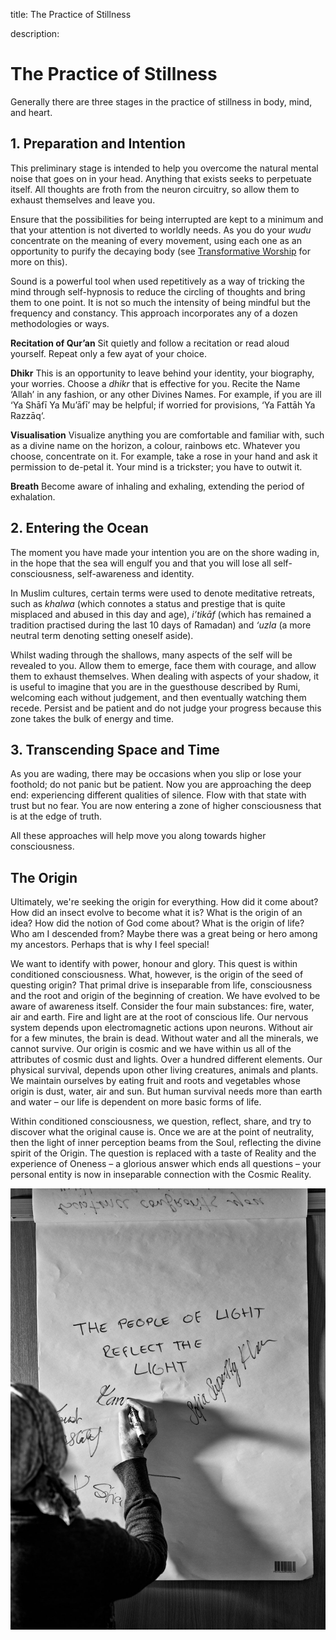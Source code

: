 title: The Practice of Stillness

description:

# The Practice of Stillness

Generally there are three stages in the practice of stillness in body, mind, and heart.

## 1. Preparation and Intention

This preliminary stage is intended to help you overcome the natural mental noise that goes on in your head. Anything that exists seeks to perpetuate itself. All thoughts are froth from the neuron circuitry, so allow them to exhaust themselves and leave you.

Ensure that the possibilities for being interrupted are kept to a minimum and that your attention is not diverted to worldly needs. As you do your _wudu_ concentrate on the meaning of every movement, using each one as an opportunity to purify the decaying body (see [Transformative Worship](../../books/general-islam/transformative-worship) for more on this).

Sound is a powerful tool when used repetitively as a way of tricking the mind through self-hypnosis to reduce the circling of thoughts and bring them to one point. It is not so much the intensity of being mindful but the frequency and constancy. This approach incorporates any of a dozen methodologies or ways.

**Recitation of Qur’an** 
Sit quietly and follow a recitation or read aloud yourself. Repeat only a few ayat of your choice.

**Dhikr**
This is an opportunity to leave behind your identity, your biography, your worries. Choose a _dhikr_ that is effective for you.  Recite the Name ‘Allah’ in any fashion, or any other Divines Names.  For example, if you are ill ‘Ya Shāfī Ya Mu’āfī’ may be helpful;  if worried for provisions, ‘Ya Fattāh Ya Razzāq‘.

**Visualisation**
Visualize anything you are comfortable and familiar with, such as a divine name on the horizon, a colour, rainbows etc. Whatever you choose, concentrate on it. For example, take a rose in your hand and ask it permission to de-petal it. Your mind is a trickster; you have to outwit it.

**Breath**
Become aware of inhaling and exhaling, extending the period of exhalation.

## 2. Entering the Ocean

The moment you have made your intention you are on the shore wading in, in the hope that the sea will engulf you and that you will lose all self-consciousness, self-awareness and identity.

In Muslim cultures, certain terms were used to denote meditative retreats, such as _khalwa_ (which connotes a status and prestige that is quite misplaced and abused in this day and age), _i’tikāf_  (which has remained a tradition practised during the last 10 days of Ramadan) and _‘uzla_ (a more neutral term denoting setting oneself aside).

Whilst wading through the shallows, many aspects of the self will be revealed to you. Allow them to emerge, face them with courage, and allow them to exhaust themselves. When dealing with aspects of your shadow, it is useful to imagine that you are in the guesthouse described by Rumi, welcoming each without judgement, and then eventually watching them recede. Persist and be patient and do not judge your progress because this zone takes the bulk of energy and time.

## 3. Transcending Space and Time

As you are wading, there may be occasions when you slip or lose your foothold; do not panic but be patient. Now you are approaching the deep end: experiencing different qualities of silence. Flow with that state with trust but no fear. You are now entering a zone of higher consciousness that is at the edge of truth.

All these approaches will help move you along towards higher consciousness.

## The Origin

Ultimately, we're seeking the origin for everything. How did it come about? How did an insect evolve to become what it is? What is the origin of an idea? How did the notion of God come about? What is the origin of life? Who am I descended from? Maybe there was a great being or hero among my ancestors. Perhaps that is why I feel special!

We want to identify with power, honour and glory. This quest is within conditioned consciousness. What, however, is the origin of the seed of questing origin? That primal drive is inseparable from life, consciousness and the root and origin of the beginning of creation. We have evolved to be aware of awareness itself. Consider the four main substances: fire, water, air and earth. Fire and light are at the root of conscious life. Our nervous system depends upon electromagnetic actions upon neurons. Without air for a few minutes, the brain is dead. Without water and all the minerals, we cannot survive. Our origin is cosmic and we have within us all of the attributes of cosmic dust and lights. Over a hundred different elements. Our physical survival, depends upon other living creatures, animals and plants. We maintain ourselves by eating fruit and roots and vegetables whose origin is dust, water, air and sun. But human survival needs more than earth and water – our life is dependent on more basic forms of life.

Within conditioned consciousness, we question, reflect, share, and try to discover what the original cause is. Once we are at the point of neutrality, then the light of inner perception beams from the Soul, reflecting the divine spirit of the Origin. The question is replaced with a taste of Reality and the experience of Oneness – a glorious answer which ends all questions – your personal entity is now in inseparable connection with the Cosmic Reality.

![People of the Light](./img/people-light.jpg)
